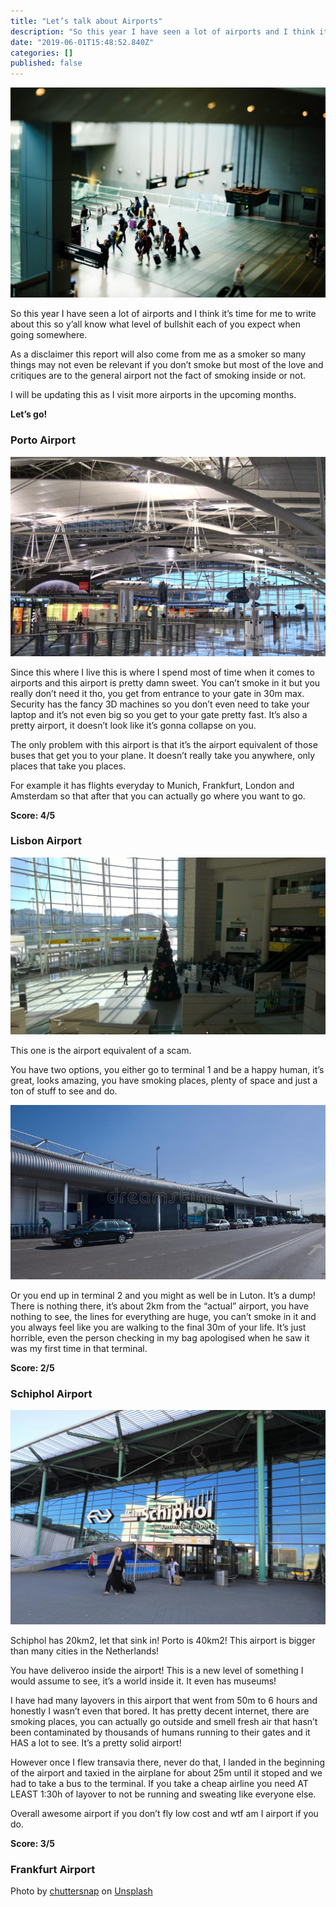 ```yaml
---
title: "Let’s talk about Airports"
description: "So this year I have seen a lot of airports and I think it’s time for me to write about this so y’all know what level of bullshit each of…"
date: "2019-06-01T15:48:52.840Z"
categories: []
published: false
---
```


![](./asset-1.jpeg)

  

So this year I have seen a lot of airports and I think it’s time for me to write about this so y’all know what level of bullshit each of you expect when going somewhere. 

As a disclaimer this report will also come from me as a smoker so many things may not even be relevant if you don’t smoke but most of the love and critiques are to the general airport not the fact of smoking inside or not.

I will be updating this as I visit more airports in the upcoming months.

**Let’s go!**

### Porto Airport

![](./asset-2.jpeg)

Since this where I live this is where I spend most of time when it comes to airports and this airport is pretty damn sweet. You can’t smoke in it but you really don’t need it tho, you get from entrance to your gate in 30m max. Security has the fancy 3D machines so you don’t even need to take your laptop and it’s not even big so you get to your gate pretty fast. It’s also a pretty airport, it doesn’t look like it’s gonna collapse on you.

The only problem with this airport is that it’s the airport equivalent of those buses that get you to your plane. It doesn’t really take you anywhere, only places that take you places.

For example it has flights everyday to Munich, Frankfurt, London and Amsterdam so that after that you can actually go where you want to go.

**Score: 4/5**

### Lisbon Airport

![](./asset-3.jpg)

This one is the airport equivalent of a scam.

You have two options, you either go to terminal 1 and be a happy human, it’s great, looks amazing, you have smoking places, plenty of space and just a ton of stuff to see and do.

![](./asset-4.jpg)

Or you end up in terminal 2 and you might as well be in Luton. It’s a dump! There is nothing there, it’s about 2km from the “actual” airport, you have nothing to see, the lines for everything are huge, you can’t smoke in it and you always feel like you are walking to the final 30m of your life. It’s just horrible, even the person checking in my bag apologised when he saw it was my first time in that terminal.

**Score: 2/5**

### Schiphol Airport

![](./asset-5.jpg)

Schiphol has 20km2, let that sink in! Porto is 40km2! This airport is bigger than many cities in the Netherlands!

You have deliveroo inside the airport! This is a new level of something I would assume to see, it’s a world inside it. It even has museums!

I have had many layovers in this airport that went from 50m to 6 hours and honestly I wasn’t even that bored. It has pretty decent internet, there are smoking places, you can actually go outside and smell fresh air that hasn’t been contaminated by thousands of humans running to their gates and it HAS a lot to see. It’s a pretty solid airport!

However once I flew transavia there, never do that, I landed in the beginning of the airport and taxied in the airplane for about 25m until it stoped and we had to take a bus to the terminal. If you take a cheap airline you need AT LEAST 1:30h of layover to not be running and sweating like everyone else.

Overall awesome airport if you don’t fly low cost and wtf am I airport if you do.

**Score: 3/5**

### Frankfurt Airport

  

  

  

  

  

  

  

  

  

  

  

  

  

  

Photo by [chuttersnap](https://unsplash.com/photos/qhNutmNU1pE?utm_source=unsplash&utm_medium=referral&utm_content=creditCopyText) on [Unsplash](https://unsplash.com/search/photos/airport?utm_source=unsplash&utm_medium=referral&utm_content=creditCopyText)